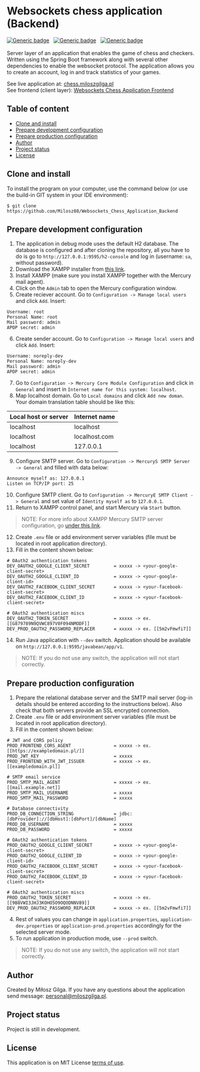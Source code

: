 # Websockets chess application (Backend)
[![Generic badge](https://img.shields.io/badge/Made%20with-Spring%20Boot%202.7.3-1abc9c.svg)](https://www.java.com/en/)&nbsp;&nbsp;
[![Generic badge](https://img.shields.io/badge/Build%20with-Gradle-green.svg)](https://gradle.org/)&nbsp;&nbsp;
[![Generic badge](https://img.shields.io/badge/Packaging-War%20-brown.svg)](https://gradle.org/)&nbsp;&nbsp;
<br><br>
Server layer of an application that enables the game of chess and checkers. Written using the Spring Boot framework 
along with several other dependencies to enable the websocket protocol. The application allows you to create an account, 
log in and track statistics of your games.

See live application at: [chess.miloszgilga.pl](https://chess.miloszgilga.pl/)<br>
See frontend (client layer): [Websockets Chess Application Frontend](https://github.com/Milosz08/Websockets_Chess_Application_Frontend)

## Table of content
* [Clone and install](#clone-and-install)
* [Prepare development configuration](#prepare-development-configuration)
* [Prepare production configuration](#prepare-production-configuration)
* [Author](#author)
* [Project status](#project-status)
* [License](#license)

<a name="clone-and-install"></a>
## Clone and install

To install the program on your computer, use the command below (or use the build-in GIT system in your IDE environment):
```
$ git clone https://github.com/Milosz08/Websockets_Chess_Application_Backend
```

<a name="prepare-development-configuration"></a>
## Prepare development configuration
1. The application in debug mode uses the default H2 database. The database is configured and after cloning the 
repository, all you have to do is go to `http://127.0.0.1:9595/h2-console` and log in (username: `sa`, without password).
2. Download the XAMPP installer from [this link](https://www.apachefriends.org/download.html).
3. Install XAMPP (make sure you install XAMPP together with the Mercury mail agent).
4. Click on the `Admin` tab to open the Mercury configuration window.
5. Create reciever account. Go to `Configuration -> Manage local users` and click `Add`. Insert:
```
Username: root
Personal Name: root
Mail password: admin
APOP secret: admin
```
6. Create sender account. Go to `Configuration -> Manage local users` and click `Add`. Insert:
```
Username: noreply-dev
Personal Name: noreply-dev
Mail password: admin
APOP secret: admin
```
7. Go to `Configuration -> Mercury Core Module Configuration` and click in `General` and insert in `Internet name for
this system: localhost`.<br>
8. Map localhost domain. Go to `Local domains` and click `Add new doman`. Your domain translation table should be like this:

| Local host or server | Internet name |
|----------------------|---------------|
| localhost            | localhost     |
| localhost            | localhost.com |
| localhost            | 127.0.0.1     |

9. Configure SMTP server. Go to `Configuration -> MercuryS SMTP Server -> General` and filled with data below:
```
Announce myself as: 127.0.0.1
Listen on TCP/IP port: 25
```
10. Configure SMTP client. Go to `Configuration -> MercuryE SMTP Client -> General` and set value of `Identity myself as`
to `127.0.0.1`.
11. Return to XAMPP control panel, and start Mercury via `Start` button.
> NOTE: For more info about XAMPP Mercury SMTP server configuration, go 
> [under this link](https://www.c-sharpcorner.com/UploadFile/c8aa13/send-mail-on-local-host-via-mercury-with-xampp/).
12. Create `.env` file or add environment server variables (file must be located in root application directory).
13. Fill in the content shown below:
```properties
# OAuth2 authentication tokens
DEV_OAUTH2_GOOGLE_CLIENT_SECRET         = xxxxx -> <your-google-client-secret>
DEV_OAUTH2_GOOGLE_CLIENT_ID             = xxxxx -> <your-google-client-id>
DEV_OAUTH2_FACEBOOK_CLIENT_SECRET       = xxxxx -> <your-facebook-client-secret>
DEV_OAUTH2_FACEBOOK_CLIENT_ID           = xxxxx -> <your-facebook-client-secret>

# OAuth2 authentication miscs
DEV_OAUTH2_TOKEN_SECRET                 = xxxxx -> ex. [[G879789N9QVWC897V0F094NMODF]]
DEV_PROD_OAUTH2_PASSWORD_REPLACER       = xxxxx -> ex. [[5m2vFmwfi7]]
```
14. Run Java application with `--dev` switch. Application should be available on `http://127.0.0.1:9595/javabean/app/v1`.
> NOTE: If you do not use any switch, the application will not start correctly.

<a name="prepare-production-configuration"></a>
## Prepare production configuration

1. Prepare the relational database server and the SMTP mail server (log-in details should be entered according to the 
instructions below). Also check that both servers provide an SSL encrypted connection.
2. Create `.env` file or add environment server variables (file must be located in root application directory).
3. Fill in the content shown below:
```properties
# JWT and CORS policy
PROD_FRONTEND_CORS_AGENT                = xxxxx -> ex. [[https://exampledomain.pl/]]
PROD_JWT_KEY                            = xxxxx
PROD_FRONTEND_WITH_JWT_ISSUER           = xxxxx -> ex. [[exampledomain.pl]]

# SMTP email service
PROD_SMTP_MAIL_AGENT                    = xxxxx -> ex. [[mail.example.net]]
PROD_SMTP_MAIL_USERNAME                 = xxxxx
PROD_SMTP_MAIL_PASSWORD                 = xxxxx

# Database connectivity
PROD_DB_CONNECTION_STRING               = jdbc:[dbProvider]://[dbHost]:[dbPort]/[dbName]
PROD_DB_USERNAME                        = xxxxx
PROD_DB_PASSWORD                        = xxxxx

# OAuth2 authentication tokens
PROD_OAUTH2_GOOGLE_CLIENT_SECRET        = xxxxx -> <your-google-client-secret>
PROD_OAUTH2_GOOGLE_CLIENT_ID            = xxxxx -> <your-google-client-id>
PROD_OAUTH2_FACEBOOK_CLIENT_SECRET      = xxxxx -> <your-facebook-client-secret>
PROD_OAUTH2_FACEBOOK_CLIENT_ID          = xxxxx -> <your-facebook-client-secret>

# OAuth2 authentication miscs
PROD_OAUTH2_TOKEN_SECRET                = xxxxx -> ex. [[9B8VWI3JHJ3KOHO5O9OQODNNV89]]
DEV_PROD_OAUTH2_PASSWORD_REPLACER       = xxxxx -> ex. [[5m2vFmwfi7]]
```
4. Rest of values you can change in `application.properties`, `application-dev.properties` or `application-prod.properties`
   accordingly for the selected server mode.
5. To run application in production mode, use `--prod` switch.
> NOTE: If you do not use any switch, the application will not start correctly.

<a name="author"></a>
## Author
Created by Miłosz Gilga. If you have any questions about the application send message:
[personal@miloszgilga.pl](mailto:personal@miloszgilga.pl).

<a name="project-status"></a>
## Project status
Project is still in development.

<a name="license"></a>
## License
This application is on MIT License [terms of use](https://en.wikipedia.org/wiki/MIT_License).

